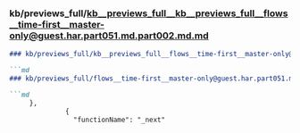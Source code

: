 ### kb/previews_full/kb__previews_full__kb__previews_full__flows__time-first__master-only@guest.har.part051.md.part002.md.md

```md
### kb/previews_full/kb__previews_full__flows__time-first__master-only@guest.har.part051.md.part002.md

```md
### kb/previews_full/flows__time-first__master-only@guest.har.part051.md (part 002)

```md
     },
              {
                "functionName": "_next"
```

```

```

```

